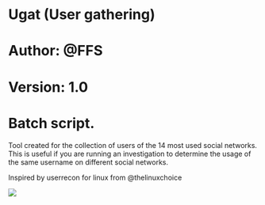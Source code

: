 # Ugat (User gathering)
# Author: @FFS
# Version: 1.0
# Batch script.
<p>Tool created for the collection of users of the 14 most used social networks. This is useful if you are running an investigation to determine the usage of the same username on different social networks.</p>
<p>Inspired by userrecon for linux from @thelinuxchoice</p>
<img src="https://bit.ly/2RSZFSE"/>
